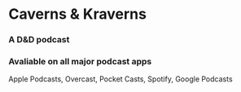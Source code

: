 # Caverns & Kraverns


### A D&D podcast

### Avaliable on all major podcast apps
Apple Podcasts, Overcast, Pocket Casts, Spotify, Google Podcasts
